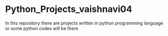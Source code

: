 # Python_Projects_vaishnavi04
In this repository there are projects written in python programming language or some python codes will be there 
